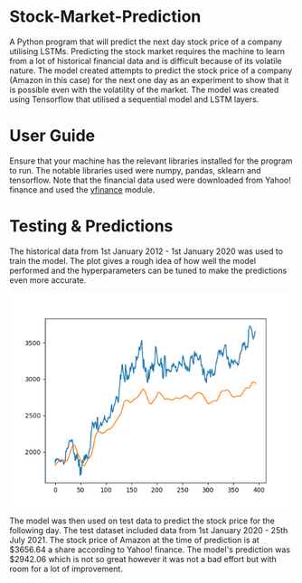 # Stock-Market-Prediction
A Python program that will predict the next day stock price of a company utilising LSTMs. Predicting the stock market requires the machine to learn from a lot of historical financial data and is difficult because of its volatile nature. The model created attempts to predict the stock price of a company (Amazon in this case) for the next one day as an experiment to show that it is possible even with the volatility of the market. The model was created using Tensorflow that utilised a sequential model and LSTM layers. 

# User Guide
Ensure that your machine has the relevant libraries installed for the program to run. The notable libraries used were numpy, pandas, sklearn and tensorflow. Note that the financial data used were downloaded from Yahoo! finance and used the [yfinance](https://github.com/ranaroussi/yfinance) module. 

# Testing & Predictions
The historical data from 1st January 2012 - 1st January 2020 was used to train the model. The plot gives a rough idea of how well the model performed and the hyperparameters can be tuned to make the predictions even more accurate.  

![Figure 1](fig1.png)

The model was then used on test data to predict the stock price for the following day. The test dataset included data from 1st January 2020 - 25th July 2021. The stock price of Amazon at the time of prediction is at $3656.64 a share according to Yahoo! finance. The model's prediction was $2942.06 which is not so great however it was not a bad effort but with room for a lot of improvement. 


